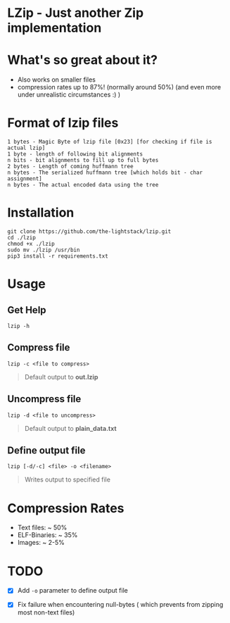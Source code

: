 # LZip - Just another Zip implementation

# What's so great about it?
 - Also works on smaller files
 - compression rates up to 87%! (normally around 50%) (and even more under unrealistic circumstances :) )

# Format of lzip files
```
1 bytes - Magic Byte of lzip file [0x23] [for checking if file is actual lzip]
1 byte - length of following bit alignments
n bits - bit alignments to fill up to full bytes
2 bytes - Length of coming huffmann tree
n bytes - The serialized huffmann tree [which holds bit - char assignment]
n bytes - The actual encoded data using the tree
```

# Installation
	
	git clone https://github.com/the-lightstack/lzip.git
	cd ./lzip
	chmod +x ./lzip
	sudo mv ./lzip /usr/bin
	pip3 install -r requirements.txt


# Usage 

## Get Help
	lzip -h 

## Compress file
	lzip -c <file to compress> 
> Default output to **out.lzip**

## Uncompress file
	lzip -d <file to uncompress>
> Default output to **plain\_data.txt**	

## Define output file 
	lzip [-d/-c] <file> -o <filename>
> Writes output to specified file

# Compression Rates
- Text files: ~ 50%
- ELF-Binaries: ~ 35%
- Images: ~ 2-5%


# TODO 

- [x] Add `-o` parameter to define output file
- [x] Fix failure when encountering null-bytes ( which prevents from zipping most non-text files)

